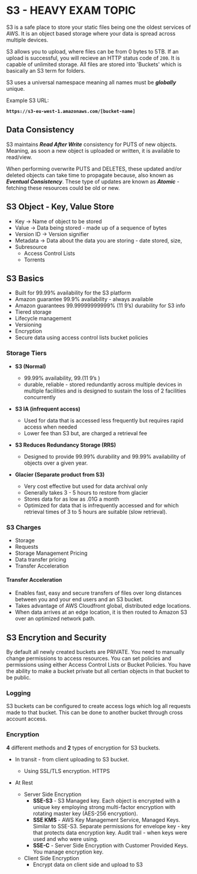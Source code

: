 # S3 - HEAVY EXAM TOPIC

S3 is a safe place to store your static files being one the oldest services of AWS. It is an object based storage where your data is spread across multiple devices.

S3 allows you to upload, where files can be from 0 bytes to 5TB. If an upload is successful, you will recieve an HTTP status code of `200`.
It is capable of unlimited storage. All files are stored into 'Buckets' which is basically an S3 term for folders.

S3 uses a universal namespace meaning all names must be **_globally_** unique.

Example S3 URL:

**`https://s3-eu-west-1.amazonaws.com/[bucket-name]`**

## Data Consistency

S3 maintains **_Read After Write_** consistency for PUTS of new objects. Meaning, as soon a new object is uploaded or written, it is available to read/view.

When performing overwrite PUTS and DELETES, these updated and/or deleted objects can take time to propagate because, also known as **_Eventual Consistency_**. These type of updates are known as **_Atomic_** - fetching these resources could be old or new.

## S3 Object - Key, Value Store

- Key -> Name of object to be stored
- Value -> Data being stored - made up of a sequence of bytes
- Version ID -> Version signifier
- Metadata -> Data about the data you are storing - date stored, size, 
- Subresource
    - Access Control Lists
    - Torrents

## S3 Basics 

- Built for 99.99% availability for the S3 platform
- Amazon guarantee 99.9% availability - always available
- Amazon guarantees 99.99999999999% (11 9’s) durability for S3 info
- Tiered storage
- Lifecycle management
- Versioning
- Encryption
- Secure data using access control lists bucket policies

### Storage Tiers 

- **S3 (Normal)**
	- 99.99% availability, 99.(11 9’s )
	- durable, reliable - stored redundantly across multiple devices in multiple facilities and is designed to sustain the loss of 2 facilities concurrently

- **S3 IA (infrequent access)**
	- Used for data that is accessed less frequently but requires rapid access when needed
	- Lower fee than S3 but, are charged a retrieval fee

- **S3 Reduces Redundancy Storage (RRS)** 
	- Designed to provide 99.99% durability and 99.99% availability of objects over a given year.

- **Glacier (Separate product from S3)**
	- Very cost effective but used for data archival only
	- Generally takes 3 - 5 hours to restore from glacier
    - Stores data for as low as .01G a month
    - Optimized for data that is infrequently accessed and for which retrieval times of 3 to 5 hours are suitable (slow retrieval).

### S3 Charges
- Storage
- Requests
- Storage Management Pricing
- Data transfer pricing
- Transfer Acceleration

#### Transfer Acceleration

- Enables fast, easy and secure transfers of files over long distances between you and your end users and an S3 bucket.
- Takes advantage of AWS Cloudfront global, distributed edge locations.
- When data arrives at an edge location, it is then routed to Amazon S3 over an optimized network path.

## S3 Encrytion and Security

By default all newly created buckets are PRIVATE. You need to manually change permissions to access resources. You can set policies and permissions using either Access Control Lists or Bucket Policies. You have the ability to make a bucket private but all certian objects in that bucket to be public.

### Logging

S3 buckets can be configured to create access logs which log all requests made to that bucket. This can be done to another bucket through cross account access.

### Encryption

**4** different methods and **2** types of encryption for S3 buckets.

- In transit - from client uploading to S3 bucket.
	- Using SSL/TLS encryption. HTTPS

- At Rest
	- Server Side Encryption
		- **SSE-S3** - S3 Managed key. Each object is encrypted with a unique key employing strong multi-factor encryption with rotating master key (AES-256 encryption).
		- **SSE KMS** - AWS Key Management Service, Managed Keys. Similar to SSE-S3. Separate permissions for envelope key - key that protects data encryption key. Audit trail - when keys were used and who were using.
		- **SSE-C** - Server Side Encryption with Customer Provided Keys. You manage encryption key.
	- Client Side Encryption
		- Encrypt data on client side and upload to S3

